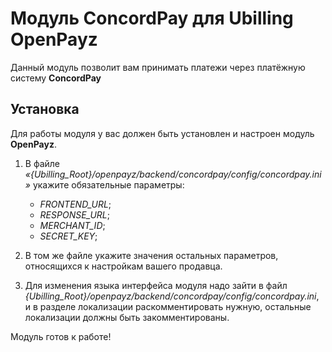 # Модуль ConcordPay для Ubilling OpenPayz

Данный модуль позволит вам принимать платежи через платёжную систему **ConcordPay**

## Установка

Для работы модуля у вас должен быть установлен и настроен модуль **OpenPayz**.

1. В файле *«{Ubilling_Root}/openpayz/backend/concordpay/config/concordpay.ini»* укажите обязательные параметры:
    - *FRONTEND_URL*;
    - *RESPONSE_URL*;
    - *MERCHANT_ID*;
    - *SECRET_KEY*;

2. В том же файле укажите значения остальных параметров, относящихся к настройкам вашего продавца.

3. Для изменения языка интерфейса модуля надо зайти в файл
*{Ubilling_Root}/openpayz/backend/concordpay/config/concordpay.ini*, и в разделе локализации раскомментировать нужную,
остальные локализации должны быть закомментированы.

Модуль готов к работе!